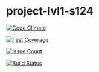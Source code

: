 # project-lvl1-s124

[![Code Climate](https://codeclimate.com/github/user921/project-lvl1-s124/badges/gpa.svg)](https://codeclimate.com/github/user921/project-lvl1-s124)

[![Test Coverage](https://codeclimate.com/github/user921/project-lvl1-s124/badges/coverage.svg)](https://codeclimate.com/github/user921/project-lvl1-s124/coverage)

[![Issue Count](https://codeclimate.com/github/user921/project-lvl1-s124/badges/issue_count.svg)](https://codeclimate.com/github/user921/project-lvl1-s124)

[![Build Status](https://travis-ci.org/user921/project-lvl1-s124.svg?branch=master)](https://travis-ci.org/user921/project-lvl1-s124)
